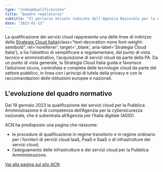 ```yaml
---
type: "indeepQualificazione"
title: "Quadro regolatorio"
subtitle: "Il percorso attuale indicato dall'Agenzia Nazionale per la Cybersicurezza"
date: "2023-01-13"
---
```


La qualificazione dei servizi cloud rappresenta una delle linee di indirizzo della [Strategia Cloud Italia](https://cloud.italia.it/strategia-cloud-pa/){class="text-decoration-none font-weight-semibold", rel='noreferrer', target='\_blank', aria-label='Strategia Cloud Italia'}, e ha l’obiettivo di semplificare e regolamentare, dal punto di vista tecnico e amministrativo, l’acquisizione di servizi cloud da parte della PA. Da un punto di vista generale, la Strategia Cloud Italia guida e favorisce l’adozione sicura, controllata e completa delle tecnologie cloud da parte del settore pubblico, in linea con i principi di tutela della privacy e con le raccomandazioni delle istituzioni europee e nazionali.

## L'evoluzione del quadro normativo
Dal 19 gennaio 2023 la qualificazione dei servizi cloud per la Pubblica Amministrazione è di competenza dell’Agenzia per la cybersicurezza nazionale, che è subentrata all’Agenzia per l’Italia digitale (AGID).

ACN ha predisposto una pagina che riassume:
- le procedure di qualificazione in regime transitorio e in regime ordinario per i fornitori di servizi cloud IaaS, PaaS e SaaS o di infrastrutture dei servizi cloud;
- l’adeguamento delle infrastrutture e dei servizi cloud per la Pubblica Amministrazione. 

<div class="col-12 text-center mt-3 mb-5">
<a href="https://www.acn.gov.it/strategia/strategia-cloud-italia/qualificazione-cloud" class="btn btn-primary" target="_blank">Vai alla pagina sul sito ACN</a>
</div>